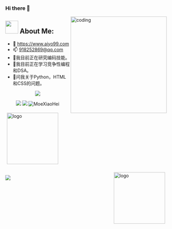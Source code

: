 ### Hi there 👋

<img align="right" alt="coding" width="300" src="https://media.giphy.com/media/lP8xu5t2DLGG045H8F/giphy.gif" />

## <img src="https://media.giphy.com/media/WUlplcMpOCEmTGBtBW/giphy.gif" width="40"> **About Me:**

- 💬 https://www.aiyo99.com
- 📫 918252869@qq.com
- 🔭我目前正在研究编码技能。
- 🌱我目前正在学习竞争性编程和DSA。
- 💬问我关于Python，HTML和CSS的问题。
<p align="center">
   <img align="center" src="https://github-readme-streak-stats.herokuapp.com/?user=MoeXiaoHei&theme=radical&hide_border=true"/>
</p>
<p align="center">
<img src="https://img.shields.io/static/v1?label=Program&message=Python&color=blue"/>
<a href="https://blog.csdn.net/MC9527"><img src="https://img.shields.io/static/v1?label=Blog&message=CSDN&color=red"/></a>
<img src="https://komarev.com/ghpvc/?username=MoeXiaoHei&label=Visitors&color=0088cc&style=flat-square" alt="MoeXiaoHei" /> </p>
</p>
<p>
<img src="https://github-readme-stats.vercel.app/api/top-langs/?username=MoeXiaoHei&layout=compact" alt="logo" height="160"  style="margin: 5px; margin-bottom: 20px;" /> 
<img src="https://github-readme-stats.vercel.app/api?username=MoeXiaoHei&show_icons=true&theme=radical" alt="logo" height="160" align="right" style="margin: 5px; margin-bottom: 20px;" /> 
</p>

![](https://activity-graph.herokuapp.com/graph?username=MoeXiaoHei&theme=github)
 
